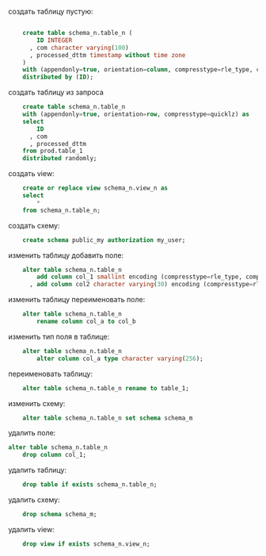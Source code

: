 создать таблицу пустую:
```sql

    create table schema_n.table_n (
        ID INTEGER
      , com character varying(100)
      , processed_dttm timestamp without time zone
    )
    with (appendonly=true, orientation=column, compresstype=rle_type, compresslevel=2)
    distributed by (ID);

```
создать таблицу из запроса
```sql
    create table schema_n.table_n
    with (appendonly=true, orientation=row, compresstype=quicklz) as 
    select
        ID
      , com
      , processed_dttm
    from prod.table_1
    distributed randomly;
```
создать view:
```sql
    create or replace view schema_n.view_n as 
    select
        *
    from schema_n.table_n;
```
создать схему:
```sql    
    create schema public_my authorization my_user;
```
изменить таблицу добавить полe:
```sql
    alter table schema_n.table_n
        add column col_1 smallint encoding (compresstype=rle_type, compresslevel=2)
      , add column col2 character varying(30) encoding (compresstype=rle_type, compresslevel=2);
```      
изменить таблицу переименовать полe:
```sql
    alter table schema_n.table_n
        rename column col_a to col_b
```        
изменить тип поля в таблице:
```sql
    alter table schema_n.table_n
        alter column col_a type character varying(256);
```        
переименовать таблицу:
```sql
    alter table schema_n.table_n rename to table_1;
```    
изменить схему:
```sql
    alter table schema_n.table_n set schema schema_m
```
удалить поле:
```sql
alter table schema_n.table_n
    drop column col_1;
```    
удалить таблицу:
```sql
    drop table if exists schema_n.table_n;
```    
удалить схему:
```sql
    drop schema schema_m;
```
удалить view:
```sql
    drop view if exists schema_n.view_n;
```